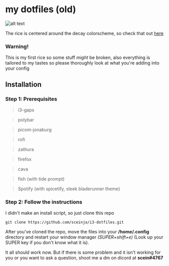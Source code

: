 # my dotfiles (old)

![alt text](https://i.redd.it/rnjvyyaiayu91.png)

The rice is centered around the decay colorscheme, so check that out [here](https://github.com/decaycs)
### Warning! 
This is my first rice so some stuff _might_ be broken, also everything is tailored to my tastes so please thoroughly look at what you're adding into your config 

## Installation
### Step 1: Prerequisites
> i3-gaps

> polybar

> picom-jonaburg

> rofi

> zathura

> firefox

> cava

> fish (with tide prompt)

> Spotify (with spicetify, sleek bladerunner theme)

### Step 2: Follow the instructions

I didn't make an install script, so just clone this repo 
```
git clone https://github.com/sceinja/i3-dotfiles.git
```
After you've cloned the repo, move the files into your **/home/.config** directory and restart your window manager _(SUPER+shift+e)_
(Look up your SUPER key if you don't know what it is). 

It all should work now. But if there is some problem and it isn't working for you or you want to ask a question, shoot me a dm on dicord at **scein#4767**
 

